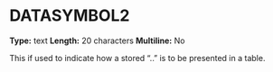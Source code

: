 # DATASYMBOL2
**Type:** text
**Length:** 20 characters
**Multiline:** No

This if used to indicate how a stored “..” is to be presented in a table.
